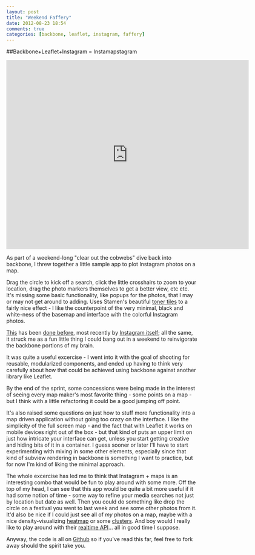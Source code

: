 ```yaml
---
layout: post
title: "Weekend Faffery"
date: 2012-08-23 18:54
comments: true
categories: [backbone, leaflet, instagram, faffery]
---
```

##Backbone+Leaflet+Instagram = Instamapstagram
<iframe width="640" height='500' src="http://iirvine.github.com/instamapstagram/index.html" frameborder="0"></iframe>

As part of a weekend-long "clear out the cobwebs" dive back into backbone, I threw together a little sample app to plot Instagram photos on a map. 

Drag the circle to kick off a search, click the little crosshairs to zoom to your location, drag the photo markers themselves to get a better view, etc etc. It's missing some basic functionality, like popups for the photos, that I may or may not get around to adding. Uses Stamen's beautiful [toner tiles](http://maps.stamen.com/#toner/12/37.7706/-122.3782) to a fairly nice effect - I like the counterpoint of the very minimal, black and white-ness of the basemap and interface with the colorful Instagram photos.

[This](http://www.mapgrams.com/) has been [done before](http://www.mapstagram.com/), most recently by [Instagram itself](http://blog.instagram.com/post/29555443184/instagram-3-0-photo-maps-more-weve-been); all the same, it struck me as a fun little thing I could bang out in a weekend to reinvigorate the backbone portions of my brain. 

It was quite a useful excercise - I went into it with the goal of shooting for reusable, modularized components, and ended up having to think very carefully about how that could be achieved using backbone against another library like Leaflet. 

By the end of the sprint, some concessions were being made in the interest of seeing every map maker's most favorite thing - some points on a map - but I think with a little refactoring it could be a good jumping off point. 

It's also raised some questions on just how to stuff more functionality into a map driven application without going too crazy on the interface. I like the simplicity of the full screen map - and the fact that with Leaflet it works on mobile devices right out of the box - but that kind of puts an upper limit on just how intricate your interface can get, unless you start getting creative and hiding bits of it in a container. I guess sooner or later I'll have to start experimenting with mixing in some other elements, especially since that kind of subview rendering in backbone is something I want to practice, but for now I'm kind of liking the minimal approach.

The whole excercise has led me to think that Instagram + maps is an interesting combo that would be fun to play around with some more. Off the top of my head, I can see that this app would be quite a bit more useful if it had some notion of time - some way to refine your media searches not just by location but date as well. Then you could do something like drop the circle on a festival you went to last week and see some other photos from it. It'd also be nice if I could just see all of *my* photos on a map, maybe with a nice density-visualizing [heatmap](https://github.com/sunng87/heatcanvas) or some [clusters](https://github.com/danzel/Leaflet.markercluster). And boy would I really like to play around with their [realtime API](http://instagram.com/developer/realtime/)… all in good time I suppose. 

Anyway, the code is all on [Github](https://github.com/iirvine/instamapstagram) so if you've read this far, feel free to fork away should the spirit take you.
 
